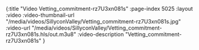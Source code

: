 {:title "Video Vetting_commitment-rz7U3xn081s" :page-index 5025 :layout :video :video-thumbnail-url "/media/videos/SillyconValley/Vetting_commitment-rz7U3xn081s.jpg" :video-url "/media/videos/SillyconValley/Vetting_commitment-rz7U3xn081s.hls/out.m3u8" :video-description "Vetting_commitment-rz7U3xn081s" }
